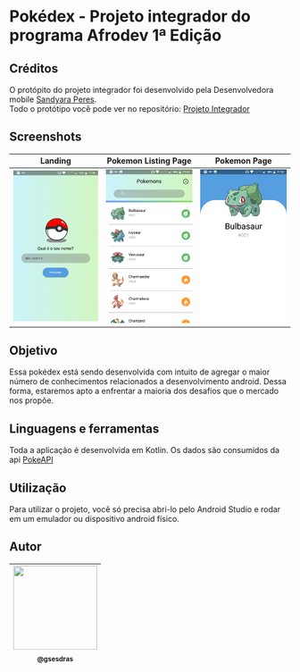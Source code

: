 # Pokédex - Projeto integrador do programa Afrodev 1ª Edição

## Créditos
O protópito do projeto integrador foi desenvolvido pela Desenvolvedora mobile [Sandyara Peres].<br/>
Todo o protótipo você pode ver no repositório: [Projeto Integrador]

## Screenshots

Landing                                  |  Pokemon Listing Page                         |  Pokemon Page
:---------------------------------------:|:---------------------------------------------:|:---------------------------------------------:
<img src="screenshots/landing.png" width="200px"/>  |  <img src="screenshots/pokemon_list.png" width="200px"/> |  <img src="screenshots/pokemon_activity.png" width="200px"/>


## Objetivo
Essa pokédex está sendo desenvolvida com intuito de agregar o maior número de conhecimentos relacionados a desenvolvimento android. 
Dessa forma, estaremos apto a enfrentar a maioria dos desafios que o mercado nos propõe.

## Linguagens e ferramentas
Toda a aplicação é desenvolvida em Kotlin. Os dados são consumídos da api [PokeAPI]

## Utilização
Para utilizar o projeto, você só precisa abri-lo pelo Android Studio e rodar em um emulador ou dispositivo android físico.

## Autor

| [<img width="150px" height="150px" src="https://avatars0.githubusercontent.com/u/43199901?s=460&v=4"><br><sub>@gsesdras</sub>](https://github.com/gsesdras) |
|:---:|






[Sandyara Peres]: https://www.linkedin.com/in/sandyaraperes/
[Projeto Integrador]: https://github.com/SandyaraPeres/afrodev-android/
[PokeAPI]: https://pokeapi.co/
